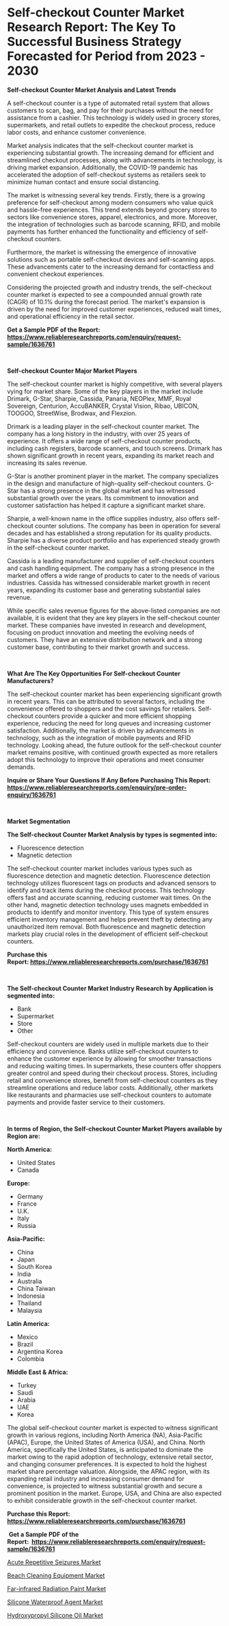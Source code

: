 <p><h1>Self-checkout Counter Market Research Report: The Key To Successful Business Strategy Forecasted for Period from 2023 - 2030</h1></p><p><strong>Self-checkout Counter Market Analysis and Latest Trends</strong></p>
<p><p>A self-checkout counter is a type of automated retail system that allows customers to scan, bag, and pay for their purchases without the need for assistance from a cashier. This technology is widely used in grocery stores, supermarkets, and retail outlets to expedite the checkout process, reduce labor costs, and enhance customer convenience.</p><p>Market analysis indicates that the self-checkout counter market is experiencing substantial growth. The increasing demand for efficient and streamlined checkout processes, along with advancements in technology, is driving market expansion. Additionally, the COVID-19 pandemic has accelerated the adoption of self-checkout systems as retailers seek to minimize human contact and ensure social distancing.</p><p>The market is witnessing several key trends. Firstly, there is a growing preference for self-checkout among modern consumers who value quick and hassle-free experiences. This trend extends beyond grocery stores to sectors like convenience stores, apparel, electronics, and more. Moreover, the integration of technologies such as barcode scanning, RFID, and mobile payments has further enhanced the functionality and efficiency of self-checkout counters.</p><p>Furthermore, the market is witnessing the emergence of innovative solutions such as portable self-checkout devices and self-scanning apps. These advancements cater to the increasing demand for contactless and convenient checkout experiences.</p><p>Considering the projected growth and industry trends, the self-checkout counter market is expected to see a compounded annual growth rate (CAGR) of 10.1% during the forecast period. The market's expansion is driven by the need for improved customer experiences, reduced wait times, and operational efficiency in the retail sector.</p></p>
<p><strong>Get a Sample PDF of the Report:&nbsp; <a href="https://www.reliableresearchreports.com/enquiry/request-sample/1636761">https://www.reliableresearchreports.com/enquiry/request-sample/1636761</a></strong></p>
<p>&nbsp;</p>
<p><strong>Self-checkout Counter Major Market Players</strong></p>
<p><p>The self-checkout counter market is highly competitive, with several players vying for market share. Some of the key players in the market include Drimark, G-Star, Sharpie, Cassida, Panaria, NEOPlex, MMF, Royal Sovereign, Centurion, AccuBANKER, Crystal Vision, Ribao, UBICON, TOOGOO, StreetWise, Brodwax, and Flexzion.</p><p>Drimark is a leading player in the self-checkout counter market. The company has a long history in the industry, with over 25 years of experience. It offers a wide range of self-checkout counter products, including cash registers, barcode scanners, and touch screens. Drimark has shown significant growth in recent years, expanding its market reach and increasing its sales revenue.</p><p>G-Star is another prominent player in the market. The company specializes in the design and manufacture of high-quality self-checkout counters. G-Star has a strong presence in the global market and has witnessed substantial growth over the years. Its commitment to innovation and customer satisfaction has helped it capture a significant market share.</p><p>Sharpie, a well-known name in the office supplies industry, also offers self-checkout counter solutions. The company has been in operation for several decades and has established a strong reputation for its quality products. Sharpie has a diverse product portfolio and has experienced steady growth in the self-checkout counter market.</p><p>Cassida is a leading manufacturer and supplier of self-checkout counters and cash handling equipment. The company has a strong presence in the market and offers a wide range of products to cater to the needs of various industries. Cassida has witnessed considerable market growth in recent years, expanding its customer base and generating substantial sales revenue.</p><p>While specific sales revenue figures for the above-listed companies are not available, it is evident that they are key players in the self-checkout counter market. These companies have invested in research and development, focusing on product innovation and meeting the evolving needs of customers. They have an extensive distribution network and a strong customer base, contributing to their market growth and success.</p></p>
<p>&nbsp;</p>
<p><strong>What Are The Key Opportunities For Self-checkout Counter Manufacturers?</strong></p>
<p><p>The self-checkout counter market has been experiencing significant growth in recent years. This can be attributed to several factors, including the convenience offered to shoppers and the cost savings for retailers. Self-checkout counters provide a quicker and more efficient shopping experience, reducing the need for long queues and increasing customer satisfaction. Additionally, the market is driven by advancements in technology, such as the integration of mobile payments and RFID technology. Looking ahead, the future outlook for the self-checkout counter market remains positive, with continued growth expected as more retailers adopt this technology to improve their operations and meet consumer demands.</p></p>
<p><strong>Inquire or Share Your Questions If Any Before Purchasing This Report: <a href="https://www.reliableresearchreports.com/enquiry/pre-order-enquiry/1636761">https://www.reliableresearchreports.com/enquiry/pre-order-enquiry/1636761</a></strong></p>
<p>&nbsp;</p>
<p><strong>Market Segmentation</strong></p>
<p><strong>The Self-checkout Counter Market Analysis by types is segmented into:</strong></p>
<p><ul><li>Fluorescence detection</li><li>Magnetic detection</li></ul></p>
<p><p>The self-checkout counter market includes various types such as fluorescence detection and magnetic detection. Fluorescence detection technology utilizes fluorescent tags on products and advanced sensors to identify and track items during the checkout process. This technology offers fast and accurate scanning, reducing customer wait times. On the other hand, magnetic detection technology uses magnets embedded in products to identify and monitor inventory. This type of system ensures efficient inventory management and helps prevent theft by detecting any unauthorized item removal. Both fluorescence and magnetic detection markets play crucial roles in the development of efficient self-checkout counters.</p></p>
<p><strong>Purchase this Report:&nbsp;<a href="https://www.reliableresearchreports.com/purchase/1636761">https://www.reliableresearchreports.com/purchase/1636761</a></strong></p>
<p>&nbsp;</p>
<p><strong>The Self-checkout Counter Market Industry Research by Application is segmented into:</strong></p>
<p><ul><li>Bank</li><li>Supermarket</li><li>Store</li><li>Other</li></ul></p>
<p><p>Self-checkout counters are widely used in multiple markets due to their efficiency and convenience. Banks utilize self-checkout counters to enhance the customer experience by allowing for smoother transactions and reducing waiting times. In supermarkets, these counters offer shoppers greater control and speed during their checkout process. Stores, including retail and convenience stores, benefit from self-checkout counters as they streamline operations and reduce labor costs. Additionally, other markets like restaurants and pharmacies use self-checkout counters to automate payments and provide faster service to their customers.</p></p>
<p>&nbsp;</p>
<p><strong>In terms of Region, the Self-checkout Counter Market Players available by Region are:</strong></p>
<p>
    <p> <strong> North America: </strong>
        <ul>
            <li>United States</li>
            <li>Canada</li>
        </ul>
        </p> 
    <p> <strong> Europe: </strong>
        <ul>
            <li>Germany</li>
            <li>France</li>
            <li>U.K.</li>
            <li>Italy</li>
            <li>Russia</li>
        </ul>
        </p> 
    <p> <strong> Asia-Pacific: </strong>
        <ul>
            <li>China</li>
            <li>Japan</li>
            <li>South Korea</li>
            <li>India</li>
            <li>Australia</li>
            <li>China Taiwan</li>
            <li>Indonesia</li>
            <li>Thailand</li>
            <li>Malaysia</li>
        </ul>
        </p> 
    <p> <strong> Latin America: </strong>
        <ul>
            <li>Mexico</li>
            <li>Brazil</li>
            <li>Argentina Korea</li>
            <li>Colombia</li>
        </ul>
        </p> 
    <p> <strong> Middle East & Africa: </strong>
        <ul>
            <li>Turkey</li>
            <li>Saudi</li>
            <li>Arabia</li>
            <li>UAE</li>
            <li>Korea</li>
        </ul>
    </p>
    </p>
<p><p>The global self-checkout counter market is expected to witness significant growth in various regions, including North America (NA), Asia-Pacific (APAC), Europe, the United States of America (USA), and China. North America, specifically the United States, is anticipated to dominate the market owing to the rapid adoption of technology, extensive retail sector, and changing consumer preferences. It is expected to hold the highest market share percentage valuation. Alongside, the APAC region, with its expanding retail industry and increasing consumer demand for convenience, is projected to witness substantial growth and secure a prominent position in the market. Europe, USA, and China are also expected to exhibit considerable growth in the self-checkout counter market.</p></p>
<p><strong>Purchase this Report: <a href="https://www.reliableresearchreports.com/purchase/1636761">https://www.reliableresearchreports.com/purchase/1636761</a></strong></p>
<p>&nbsp;<strong>Get a Sample PDF of the Report:&nbsp;&nbsp;<a href="https://www.reliableresearchreports.com/enquiry/request-sample/1636761">https://www.reliableresearchreports.com/enquiry/request-sample/1636761</a></strong></p>
<p><strong></strong></p>
<p><p><a href="https://medium.com/@lorimyers95/acute-repetitive-seizures-market-the-key-to-successful-business-strategy-forecast-till-2030-480783610a6f">Acute Repetitive Seizures Market</a></p><p><a href="https://medium.com/@kimberlymontgomery2004/decoding-beach-cleaning-equipment-market-metrics-market-share-trends-and-growth-patterns-23a485abae5e">Beach Cleaning Equipment Market</a></p><p><a href="https://www.linkedin.com/pulse/far-infrared-radiation-paint-market-size-2023-2030-global-pw9se/">Far-infrared Radiation Paint Market</a></p><p><a href="https://www.linkedin.com/pulse/silicone-waterproof-agent-market-insights-players-forecast-jjhne/">Silicone Waterproof Agent Market</a></p><p><a href="https://www.linkedin.com/pulse/hydroxypropyl-silicone-oil-market-research-report-unlocks-abhme/">Hydroxypropyl Silicone Oil Market</a></p></p>